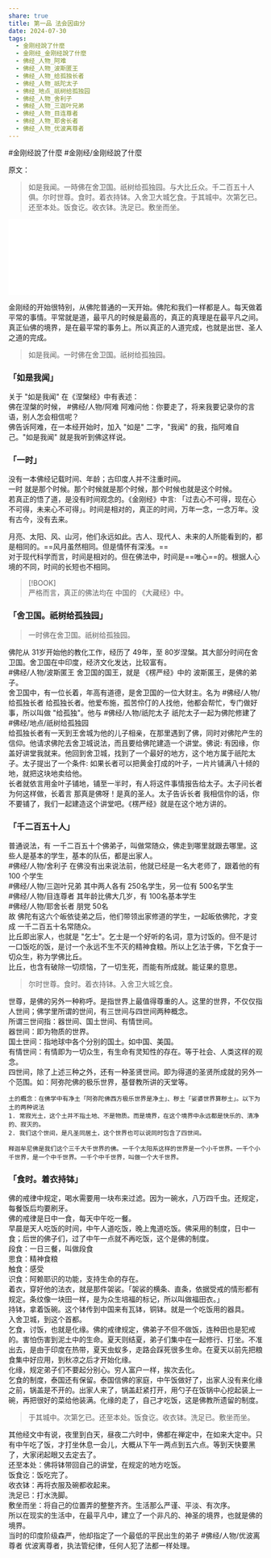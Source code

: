 ```yaml
---  
share: true  
title: 第一品 法会因由分  
date: 2024-07-30  
tags:  
  - 金刚经說了什麼  
  - 金刚经_金刚经說了什麼  
  - 佛经_人物_阿难  
  - 佛经_人物_波斯匿王  
  - 佛经_人物_给孤独长者  
  - 佛经_人物_祇陀太子  
  - 佛经_地点_祇树给孤独园  
  - 佛经_人物_舍利子  
  - 佛经_人物_三迦叶兄弟  
  - 佛经_人物_目连尊者  
  - 佛经_人物_耶舍长者  
  - 佛经_人物_优波离尊者  
---  
```

  
  
#金刚经說了什麼 #金刚经/金刚经說了什麼  
  
原文：  
> 如是我闻。一時佛在舍卫国。祇树给孤独园。与大比丘众。千二百五十人俱。尔时世尊。食时。着衣持钵。入舍卫大城乞食。于其城中。次第乞已。还至本处。饭食讫。收衣钵。洗足已。敷坐而坐。  
  
![木鱼](../../%E6%9C%A8%E9%B1%BC.md)  
  
  
金刚经的开始很特别，从佛陀普通的一天开始。佛陀和我们一样都是人。每天做着平常的事情。平常就是道，最平凡的时候是最高的，真正的真理是在最平凡之间。真正仙佛的境界，是在最平常的事务上。所以真正的人道完成，也就是出世、圣人之道的完成。  
  
> 如是我闻。一时佛在舍卫国。祇树给孤独园。  
  
### 「如是我闻」  
关于 "如是我闻" 在《涅槃经》中有表述：  
佛在涅槃的时候， #佛经/人物/阿难 阿难问他：你要走了，将来我要记录你的言语，别人怎会相信呢？  
佛告诉阿难，在一本经开始时，加入 "如是" 二字，"我闻" 的我，指阿难自己。"如是我闻" 就是我听到佛这样说。  
  
### 「一时」  
没有一本佛经记载时间、年龄；古印度人并不注重时间。  
一时 就是那个时候。那个时候就是那个时候，那个时候也就是这个时候。  
若真正的悟了道，是没有时间观念的。《金刚经》中言: 「过去心不可得，现在心不可得，未来心不可得」。时间是相对的，真正的时间，万年一念，一念万年。没有古今，没有去来。  
  
月亮、太阳、风、山河，他们永远如此。古人、现代人、未来的人所能看到的，都是相同的。==风月虽然相同。但是情怀有深浅。==  
对于现代科学而言，时间是相对的。但在佛法中，时间是==唯心==的。根据人心境的不同，时间的长短也不相同。  
  
  
> [!BOOK]  
> 严格而言，真正的佛法均在 中国的 《大藏经》中。  
  
  
### 「舍卫国。祇树给孤独园」  
> 一时佛在舍卫国。祇树给孤独园。  
  
佛陀从 31岁开始他的教化工作，经历了 49年，至 80岁涅槃。其大部分时间在舍卫国。舍卫国在中印度，经济文化发达，比较富有。  
#佛经/人物/波斯匿王 舍卫国的国王，就是 《楞严经》中的 波斯匿王，是佛的弟子。  
舍卫国中，有一位长着，年高有道德，是舍卫国的一位大财主。名为 #佛经/人物/给孤独长者  给孤独长者。他爱布施，孤苦伶仃的人找他，他都会帮忙，专门做好事，所以叫做 "给孤独"。他与 #佛经/人物/祇陀太子  祇陀太子一起为佛陀修建了 #佛经/地点/祇树给孤独园  
	给孤独长者有一天到王舍城为他的儿子相亲，在那里遇到了佛，同时对佛陀产生的信仰。他请求佛陀去舍卫城说法，而且要给佛陀建造一个讲堂。佛说: 有因缘，你盖好讲堂我就来。他回到舍卫城，找到了一个最好的地方，这个地方属于祇陀太子。太子提出了一个条件: 如果长者可以把黄金打成的叶子，一片片铺满八十倾的地，就把这块地卖给他。  
	长者就依言用金叶子铺地，铺至一半时，有人将这件事情报告给太子。太子问长者为何这样做，长着言 那真是佛呀！是真的圣人。太子告诉长者 我相信你的话，你不要铺了，我们一起建造这个讲堂吧。《楞严经》就是在这个地方讲的。  
  
### 「千二百五十人」  
普通说法，有 一千二百五十个佛弟子，叫做常随众，佛走到哪里就跟去哪里。这些人是基本的学生，基本的队伍，都是出家人。  
	#佛经/人物/舍利子 在佛没有出来说法前，他就已经是一名大老师了，跟着他的有 100 个学生  
	#佛经/人物/三迦叶兄弟 其中两人各有 250名学生，另一位有 500名学生  
	#佛经/人物/目连尊者 其年龄比佛大几岁，有 100名基本学生  
	#佛经/人物/耶舍长者 朋党 50名  
	故 佛陀有这六个皈依徒弟之后，他们带领出家修道的学生，一起皈依佛陀，才变成 一千二百五十名常随众。  
比丘即出家人，也就是 "乞士"。乞士是一个好听的名词，意为讨饭的。但不是讨一口饭吃的饭，是讨一个永远不生不灭的精神食粮。所以上乞法于佛，下乞食于一切众生，称为学佛比丘。  
比丘，也含有破除一切烦恼，了一切生死，而能有所成就。能证果的意思。  
  
> 尔时世尊。食时。着衣持钵。入舍卫大城乞食。  
  
世尊，是佛的另外一种称呼。是指世界上最值得尊重的人。这里的世界，不仅仅指人世间；佛学里所谓的世间，有三世间与四世间两种概念。  
	所谓三世间指：器世间、国土世间、有情世间。  
	  器世间：即为物质的世界。  
	  国土世间：指地球中各个分别的国土。如中国、美国。  
	  有情世间：有情即为一切众生，有生命有灵知性的存在。等于社会、人类这样的观念。  
	四世间，除了上述三种之外，还有一种圣贤世间。即为得道的圣贤所成就的另外一个范围。如：阿弥陀佛的极乐世界，基督教所讲的天堂等。  
  
	土的概念：在佛学中有净土「阿弥陀佛西方极乐世界是净土」、秽土「娑婆世界算秽土」。以下为土的两种说法  
	1. 常寂光土，这个土并不指土地、不是物质。而是境界，在这个境界中永远都是快乐的、清净的、寂灭的。  
	2. 我们这个世间，是凡圣同居土，这个世界也可以说同时包含了四世间。  
  
	释迦牟尼佛是我们这个三千大千世界的佛。一千个太阳系这样的世界是一个小千世界。一千个小千世界，是一个中千世界。一千个中千世界，叫做一个大千世界。  
### 「食时。着衣持钵」  
佛的戒律中规定，喝水需要用一块布来过滤。因为一碗水，八万四千虫。还规定，每餐饭后均要刷牙。  
佛的戒律是日中一食，每天中午吃一餐。  
	早晨是天人吃饭的时间，中午人道吃饭，晚上鬼道吃饭。佛采用的制度，日中一食；后世的佛子们，过了中午一点就不再吃饭，这个是佛的制度。  
	段食：一日三餐，叫做段食  
	思食：精神食粮  
	触食：感受  
	识食：阿赖耶识的功能，支持生命的存在。  
着衣，穿好他的法衣，就是那件袈裟。「袈裟的横条、直条，依据受戒的情形都有规定。条纹像一块田一样，是为众生培福的标记，所以叫做福田衣。」  
持钵，拿着饭碗。这个钵传到中国来有瓦钵，铜钵。就是一个吃饭用的器具。  
入舍卫城，到这个首都。  
乞食，讨饭，也就是化缘。佛的戒律规定，佛弟子不但不做饭，连种田也是犯戒的。害怕伤害到泥土中的生命。夏天则结夏，弟子们集中在一起修行、打坐。不准出去，是由于印度在热带，夏天虫蚁多，走路会踩死很多生命。在夏天以前先把粮食集中好应用，到秋凉之后才开始化缘。  
	化缘，规定弟子们不要起分别心。穷人富户一样，挨次去化。  
	乞食的制度，泰国还有保留。泰国信佛的家庭，中午饭做好了，出家人没有来化缘之前，锅盖是不开的。出家人来了，锅盖赶紧打开，用勺子在饭锅中心挖起装上一碗，再把很好的菜给他装满。化缘的走了，自己才吃饭，这是佛教所遗留的制度。  
  
> 于其城中。次第乞已。还至本处。饭食讫。收衣钵。洗足已。敷坐而坐。  
  
  其他经文中有说，夜里到白天，昼夜二六时中，佛都在禅定中，在如来大定中。只有中午吃了饭，才打坐休息一会儿，大概从下午一两点到五六点。等到天快要黑了，大家闭起眼又去定去了。  
还至本处：佛将钵带回自己的讲堂，在规定的地方吃饭。  
饭食讫：饭吃完了。  
收衣钵：再将衣服及碗都收起来。  
洗足已：打水洗脚。  
敷坐而坐：将自己的位置弄的整整齐齐。生活那么严谨、平淡、有次序。  
  所以在现实的生活中，在最平凡中，建立了一个非凡的、神圣的境界，也就是佛的境界。  
当时的印度阶级森严，他却指定了一个最低的平民出生的弟子 #佛经/人物/优波离尊者 优波离尊者，执法管纪律，任何人犯了法都一样处理。 